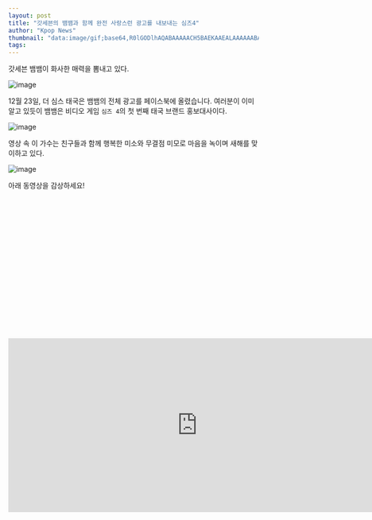 ```yaml
---
layout: post
title: "갓세븐의 뱀뱀과 함께 완전 사랑스런 광고를 내보내는 심즈4"
author: "Kpop News"
thumbnail: "data:image/gif;base64,R0lGODlhAQABAAAAACH5BAEKAAEALAAAAAABAAEAAAICTAEAOw=="
tags: 
---
```



갓세븐 뱀뱀이 화사한 매력을 뽐내고 있다.

![image](https://kpopchingu.com/wp-content/uploads/2020/12/45-2-1024x575.png)

12월 23일, 더 심스 태국은 뱀뱀의 전체 광고를 페이스북에 올렸습니다. 여러분이 이미 알고 있듯이 뱀뱀은 비디오 게임 `심즈 4`의 첫 번째 태국 브랜드 홍보대사이다.

![image](https://kpopchingu.com/wp-content/uploads/2020/12/46-1-1024x583.png)

영상 속 이 가수는 친구들과 함께 행복한 미소와 무결점 미모로 마음을 녹이며 새해를 맞이하고 있다.

![image](https://kpopchingu.com/wp-content/uploads/2020/12/42-2-1024x588.png)

아래 동영상을 감상하세요!


<div class="video_wrapper" style="padding-top: 56.25%;">
    <iframe width="760" height="350" frameborder="0" allow="accelerometer; autoplay; clipboard-write; encrypted-media; gyroscope; picture-in-picture" allowfullscreen="" class="lazyload" src="https://www.facebook.com/plugins/video.php?height=314&href=https%3A%2F%2Fwww.facebook.com%2FTheSimsThailand%2Fvideos%2F744806273109443%2F&show_text=false&width=560"></iframe>
</div>
